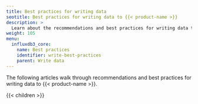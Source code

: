 ```yaml
---
title: Best practices for writing data
seotitle: Best practices for writing data to {{< product-name >}}
description: >
  Learn about the recommendations and best practices for writing data to {{< product-name >}}.
weight: 105
menu:
  influxdb3_core:
    name: Best practices
    identifier: write-best-practices
    parent: Write data
---
```


The following articles walk through recommendations and best practices for
writing data to {{< product-name >}}.

{{< children >}}
